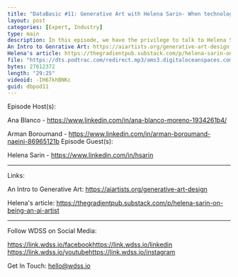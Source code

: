 ```yaml
---
title: "DataBasic #11: Generative Art with Helena Sarin- When technology and art collide"
layout: post
categories: [Expert, Industry]
type: main
description: In this episode, we have the privilege to talk to Helena Sarin, an engineer turned artist who uses machine learning to create her work. Helena's unique art has been exhibited all over the world; from Zurich, to Dubai, to Miami. In this interview we discuss her artistic process, the intersection of technology and art and society's misconceptions about generative art. Links:
An Intro to Genrative Art: https://aiartists.org/generative-art-design
Helena's article: https://thegradientpub.substack.com/p/helena-sarin-on-being-an-ai-artist
file: "https://dts.podtrac.com/redirect.mp3/ams3.digitaloceanspaces.com/podcast.wdss/databasic-e11.mp3"
bytes: 27612372
length: "29:25"
videoid: -IH67khBNKc
guid: dbpod11
---
```


Episode Host(s):        

Ana Blanco - https://www.linkedin.com/in/ana-blanco-moreno-1934261b4/

Arman Boroumand - https://www.linkedin.com/in/arman-boroumand-naeini-86965121b
Episode Guest(s):

Helena Sarin - https://www.linkedin.com/in/hsarin

------------------

Links:

An Intro to Generative Art: https://aiartists.org/generative-art-design

Helena's article: https://thegradientpub.substack.com/p/helena-sarin-on-being-an-ai-artist

------------------
        
Follow WDSS on Social Media:

https://link.wdss.io/facebook​
https://link.wdss.io/linkedin​
https://link.wdss.io/youtube​
https://link.wdss.io/instagram​
        
Get In Touch: hello@wdss.io

